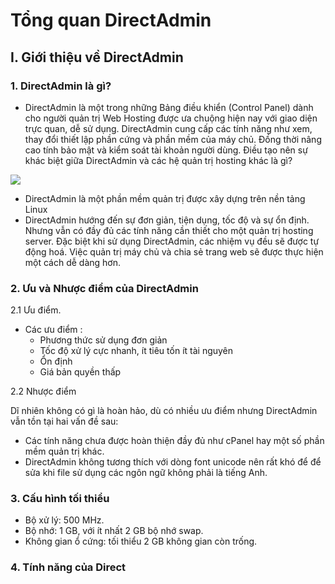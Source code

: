 # Tổng quan DirectAdmin
## I. Giới thiệu về DirectAdmin
### 1. DirectAdmin là gì?

 - DirectAdmin là một trong những Bảng điều khiển (Control Panel) dành cho người quản trị Web Hosting được ưa chuộng hiện nay với giao diện trực quan, dễ sử dụng. DirectAdmin cung cấp các tính năng như xem, thay đổi thiết lập phần cứng và phần mềm của máy chủ. Đồng thời nâng cao tính bảo mật và kiểm soát tài khoản người dùng. Điều tạo nên sự khác biệt giữa DirectAdmin và các hệ quản trị hosting khác là gì? 

<img src="https://github.com/thang290298/work-Document/blob/master/Images/wordpress/backupdata.png?raw=true">

 - DirectAdmin là một phần mềm quản trị được xây dựng trên nền tảng Linux
 - DirectAdmin hướng đến sự đơn giản, tiện dụng, tốc độ và sự ổn định. Nhưng vẫn có đầy đủ các tính năng cần thiết cho một quản trị hosting server. Đặc biệt khi sử dụng DirectAdmin, các nhiệm vụ đều sẽ được tự động hoá. Việc quản trị máy chủ và chia sẻ trang web sẽ được thực hiện một cách dễ dàng hơn.
### 2. Ưu và Nhược điểm của DirectAdmin
2.1 Ưu điểm.
- Các ưu điểm :
   - Phương thức sử dụng đơn giản
   - Tốc độ xử lý cực nhanh, ít tiêu tốn ít tài nguyên
   - Ổn định
   - Giá bản quyền thấp

2.2 Nhược điểm

Dĩ nhiên không có gì là hoàn hảo, dù có nhiều ưu điểm nhưng DirectAdmin vẫn tồn tại hai vấn đề sau:
  - Các tính năng chưa được hoàn thiện đầy đủ như cPanel hay một số phần mềm quản trị khác.
  - DirectAdmin không tương thích với dòng font unicode nên rất khó để để sửa khi file sử dụng các ngôn ngữ không phải là tiếng Anh.
### 3. Cấu hình tối thiểu
- Bộ xử lý: 500 MHz.
- Bộ nhớ: 1 GB, với ít nhất 2 GB bộ nhớ swap.
- Không gian ổ cứng: tối thiểu 2 GB không gian còn trống.
### 4. Tính năng của Direct